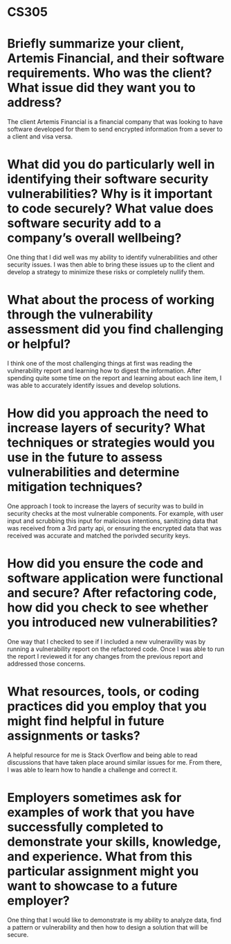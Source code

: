 # CS305

# Briefly summarize your client, Artemis Financial, and their software requirements. Who was the client? What issue did they want you to address?
The client Artemis Financial is a financial company that was looking to have software developed for them to send encrypted information from a sever to a client and visa versa.

# What did you do particularly well in identifying their software security vulnerabilities? Why is it important to code securely? What value does software security add to a company’s overall wellbeing? 
One thing that I did well was my ability to identify vulnerabilities and other security issues. I was then able to bring these issues up to the client and develop a strategy to minimize these risks or completely nullify them.

# What about the process of working through the vulnerability assessment did you find challenging or helpful?
I think one of the most challenging things at first was reading the vulnerability report and learning how to digest the information. After spending quite some time on the report and learning about each line item, I was able to accurately identify issues and develop solutions. 

# How did you approach the need to increase layers of security? What techniques or strategies would you use in the future to assess vulnerabilities and determine mitigation techniques?
One approach I took to increase the layers of security was to build in security checks at the most vulnerable components. For example, with user input and scrubbing this input for malicious intentions, sanitizing data that was received from a 3rd party api, or ensuring the encrypted data that was received was accurate and matched the porivded security keys. 

# How did you ensure the code and software application were functional and secure? After refactoring code, how did you check to see whether you introduced new vulnerabilities?
One way that I checked to see if I included a new vulneravility was by running a vulnerability report on the refactored code. Once I was able to run the report I reviewed it for any changes from the previous report and addressed those concerns. 

# What resources, tools, or coding practices did you employ that you might find helpful in future assignments or tasks?
A helpful resource for me is Stack Overflow and being able to read discussions that have taken place around similar issues for me. From there, I was able to learn how to handle a challenge and correct it. 

# Employers sometimes ask for examples of work that you have successfully completed to demonstrate your skills, knowledge, and experience. What from this particular assignment might you want to showcase to a future employer?
One thing that I would like to demonstrate is my ability to analyze data, find a pattern or vulnerability and then how to design a solution that will be secure.

